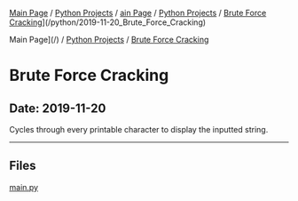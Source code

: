 [Main Page](/) / [Python Projects](/python) / [ain Page](/) / [Python Projects](/python) / [Brute Force Cracking](/python/2019-11-20_Brute_Force_Cracking)](/python/2019-11-20_Brute_Force_Cracking)

Main Page](/) / [Python Projects](/python) / [Brute Force Cracking](/python/2019-11-20_Brute_Force_Cracking)

# Brute Force Cracking

## Date: 2019-11-20

Cycles through every printable character to display the inputted string.

-----

## Files

[main.py](main.py)